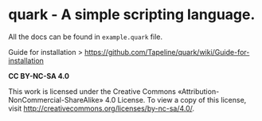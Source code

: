 # **quark** - A simple scripting language.

All the docs can be found in `example.quark` file. 

Guide for installation > https://github.com/Tapeline/quark/wiki/Guide-for-installation


**CC BY-NC-SA 4.0**

This work is licensed under the Creative Commons «Attribution-NonCommercial-ShareAlike» 4.0 License. To view a copy of this license, visit
http://creativecommons.org/licenses/by-nc-sa/4.0/.
